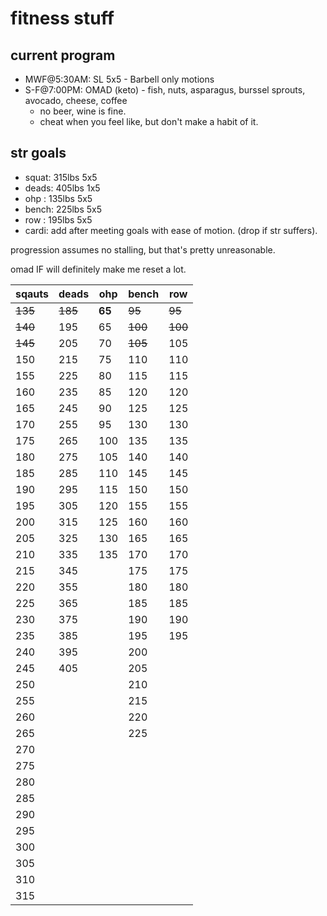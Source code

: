 # fitness stuff

## current program
* MWF@5:30AM: SL 5x5 - Barbell only motions
* S-F@7:00PM: OMAD (keto) - fish, nuts, asparagus, burssel sprouts, avocado, cheese, coffee  
  * no beer, wine is fine.
  * cheat when you feel like, but don't make a habit of it.

## str goals
* squat: 315lbs 5x5
* deads: 405lbs 1x5
* ohp  : 135lbs 5x5
* bench: 225lbs 5x5
* row  : 195lbs 5x5
* cardi: add after meeting goals with ease of motion. (drop if str suffers).

progression assumes no stalling, but that's pretty unreasonable.  

omad IF will definitely make me reset a lot.  

sqauts | deads | ohp | bench | row
 --- | --- | --- | --- | --- 
~~135~~ | ~~185~~ | __65__ | ~~95~~ | ~~95~~
~~140~~ | 195 | 65 | ~~100~~ | ~~100~~
~~145~~ | 205 | 70 | ~~105~~ | 105
150 | 215 | 75 | 110 | 110
155 | 225 | 80 | 115 | 115
160 | 235 | 85 | 120 | 120
165 | 245 | 90 | 125 | 125
170 | 255 | 95 | 130 | 130
175 | 265 | 100 | 135 | 135
180 | 275 | 105 | 140 | 140
185 | 285 | 110 | 145 | 145
190 | 295 | 115 | 150 | 150
195 | 305 | 120 | 155 | 155
200 | 315 | 125 | 160 | 160
205 | 325 | 130 | 165 | 165
210 | 335 | 135 | 170 | 170
215 | 345 |  | 175 | 175
220 | 355 |  | 180 | 180
225 | 365 |  | 185 | 185
230 | 375 |  | 190 | 190
235 | 385 |  | 195 | 195
240 | 395 |  | 200 | 
245 | 405 |  | 205 | 
250 |  |  | 210 | 
255 |  |  | 215 | 
260 |  |  | 220 | 
265 |  |  | 225 | 
270 |  |  |  | 
275 |  |  |  | 
280 |  |  |  | 
285 |  |  |  | 
290 |  |  |  | 
295 |  |  |  | 
300 |  |  |  | 
305 |  |  |  | 
310 |  |  |  | 
315 |  |  |  | 
